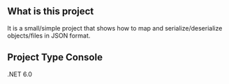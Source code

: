 ## What is this project

It is a small/simple project that shows how to map and serialize/deserialize objects/files in JSON format.

## Project Type Console

.NET 6.0